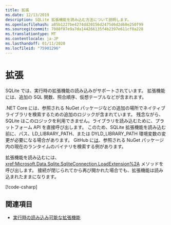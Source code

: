 ```yaml
---
title: 拡張
ms.date: 12/13/2019
description: SQLite 拡張機能を読み込む方法について説明します。
ms.openlocfilehash: a85b1227be4274dd20156d2475d6d2d68e250f99
ms.sourcegitcommit: 7088f87e9a7da144266135f4b2397e611cf0a228
ms.translationtype: MT
ms.contentlocale: ja-JP
ms.lasthandoff: 01/11/2020
ms.locfileid: "75901296"
---
```

# <a name="extensions"></a>拡張

SQLite では、実行時の拡張機能の読み込みがサポートされています。 拡張機能には、追加の SQL 関数、照合順序、仮想テーブルなどが含まれます。

.NET Core には、参照される NuGet パッケージなどの追加の場所でネイティブライブラリを検索するための追加のロジックが含まれています。 残念ながら、SQLite はこのロジックを利用できません。ライブラリを読み込むために、プラットフォーム API を直接呼び出します。 このため、SQLite 拡張機能を読み込む前に、パス、LD_LIBRARY_PATH、または DYLD_LIBRARY_PATH 環境変数の変更が必要になる場合があります。 GitHub に[は](https://github.com/dotnet/samples/blob/master/snippets/standard/data/sqlite/ExtensionsSample/Program.cs)、参照される NuGet パッケージ内の現在のランタイムのバイナリを検索する例があります。

拡張機能を読み込むには、<xref:Microsoft.Data.Sqlite.SqliteConnection.LoadExtension%2A> メソッドを呼び出します。 接続が閉じられてから再び開かれた場合でも、拡張機能は読み込まれたままになります。

[!code-csharp[](../../../../samples/snippets/standard/data/sqlite/ExtensionsSample/Program.cs?name=snippet_LoadExtension)]

## <a name="see-also"></a>関連項目

* [実行時の読み込み可能な拡張機能](https://www.sqlite.org/loadext.html)
